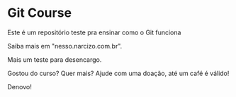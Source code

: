 # Git Course

Este é um repositório teste pra ensinar como o Git funciona

Saiba mais em "nesso.narcizo.com.br".

Mais um teste para desencargo.

Gostou do curso? Quer mais? Ajude com uma doação, até um café é válido!

Denovo!
